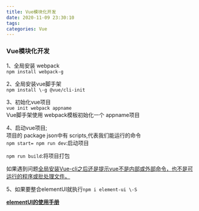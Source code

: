 ```yaml
---
title: Vue模块化开发
date: 2020-11-09 23:30:10
tags: 
categories: Vue
---
```


<!--more-->

### Vue模块化开发

  
1、全局安装 webpack  
`npm install webpack-g`

2、全局安装vue脚手架  
`npm install \-g @vue/cli-init`

3、初始化vue项目  
`vue init webpack appname`  
Vue脚手架使用 webpack模板初始化一个 appname项目

4、启动vue项目;  
项目的 package json中有 scripts,代表我们能运行的命令  
`npm start= npm run dev`:启动项目

`npm run build`:将项目打包

如果遇到问题[全局安装Vue-cli之后还是提示vue不是内部或外部命令，也不是可运行的程序或批处理文件。](https://blog.csdn.net/qq_21040559/article/details/109588897)

5、如果要整合elementUI就执行`npm i element-ui \-S`

**[elementUI的使用手册](https://element.eleme.cn/#/zh-CN/component/installation)**